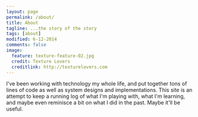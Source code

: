 ```yaml
---
layout: page
permalink: /about/
title: About 
tagline: ...the story of the story
tags: [about]
modified: 6-12-2014
comments: false
image:
  feature: texture-feature-02.jpg
  credit: Texture Lovers
  creditlink: http://texturelovers.com
---
```


I've been working with technology my whole life, and put together tons of lines of code as well as system designs and implementations. This site is an attempt to keep a running log of what I'm playing with, what I'm learning, and maybe even reminisce a bit on what I did in the past. Maybe it'll be useful.

